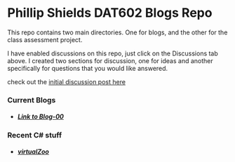# Phillip Shields DAT602 Blogs Repo

This repo contains two main directories. One for blogs, and the other for the class assessment project.

I have enabled discussions on this repo, just click on the Discussions tab above. I created two sections for discussion, one for ideas and another specifically for questions that you would like answered.

check out the [initial discussion post here](https://github.com/Phillip-D-Shields/dat602-repo/discussions)


### Current Blogs
- ##### [Link to Blog-00](https://github.com/Phillip-D-Shields/dat602-repo/blob/master/blogs/blog-00.md)

### Recent C# stuff
- ##### [virtualZoo](https://github.com/Phillip-D-Shields/VirtualZooFinal)
